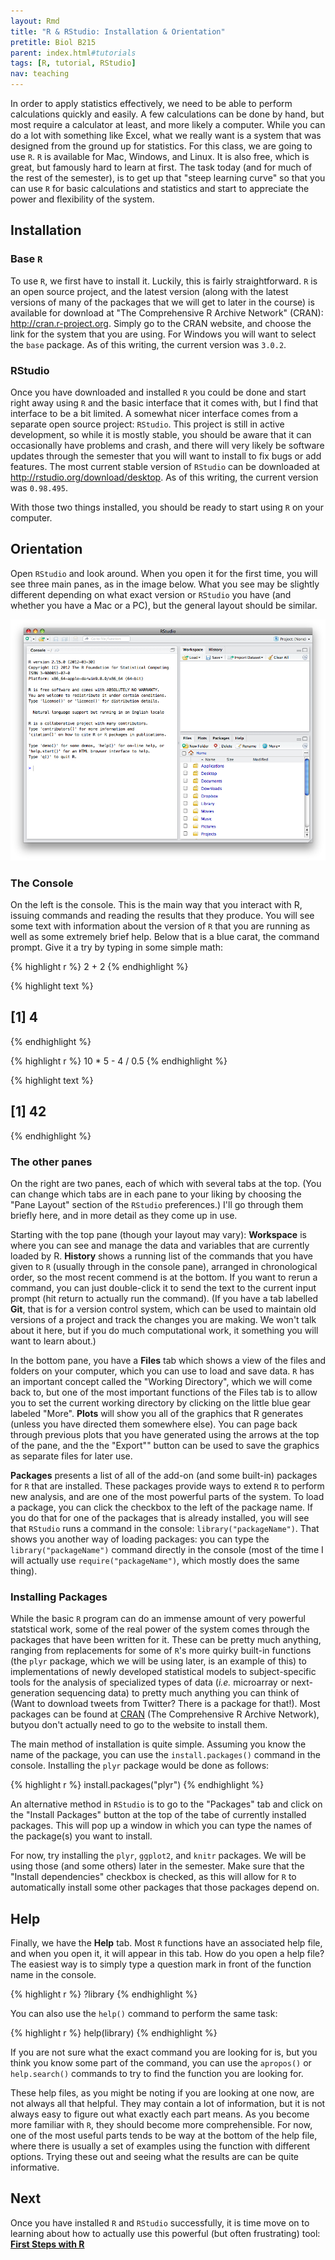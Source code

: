 ```yaml
---
layout: Rmd
title: "R & RStudio: Installation & Orientation"
pretitle: Biol B215
parent: index.html#tutorials
tags: [R, tutorial, RStudio]
nav: teaching
---
```





In order to apply statistics effectively, we need to be able to perform calculations quickly and easily. A few calculations can be done by hand, but most require a calculator at least, and more likely a computer. While you can do a lot with something like Excel, what we really want is a system that was designed from the ground up for statistics. For this class, we are going to use `R`. `R` is available for Mac, Windows, and Linux. It is also free, which is great, but famously hard to learn at first. The task today (and for much of the rest of the semester), is to get up that "steep learning curve" so that you can use `R` for basic calculations and statistics and start to appreciate the power and flexibility of the system.

## Installation

### Base `R`

To use `R`, we first have to install it. Luckily, this is fairly straightforward. `R` is an open source project, and the latest version (along with the latest versions of many of the packages that we will get to later in the course) is available for download at "The Comprehensive R Archive Network" (CRAN): <http://cran.r-project.org>. Simply go to the CRAN website, and choose the link for the system that you are using. For Windows you will want to select the `base` package. As of this writing, the current version was `3.0.2`.

### RStudio

Once you have downloaded and installed `R` you could be done and start right away using `R` and the basic interface that it comes with, but I find that interface to be a bit limited. A somewhat nicer interface comes from a separate open source project: `RStudio`. This project is still in active development, so while it is mostly stable, you should be aware that it can occasionally have problems and crash, and there will very likely be software updates through the semester that you will want to install to fix bugs or add features. The most current stable version of `RStudio` can be downloaded at <http://rstudio.org/download/desktop>. As of this writing, the current version was `0.98.495`.

With those two things installed, you should be ready to start using `R` on your computer.

## Orientation

Open `RStudio` and look around.  When you open it for the first time, you will see three main panes, as in the image below. What you see may be slightly different depending on what exact version or `RStudio` you have (and whether you have a Mac or a PC), but the general layout should be similar.

![RStudio main window](images/RStudio_window.png "The RStudio window at startup.")

### The Console

On the left is the console. This is the main way that you interact with R, issuing commands and reading the results that they produce. You will see some text with information about the version of `R` that you are running as well as some extremely brief help. Below that is a blue carat, the command prompt. Give it a try by typing in some simple math:


{% highlight r %}
2 + 2
{% endhighlight %}



{% highlight text %}
## [1] 4
{% endhighlight %}



{% highlight r %}
10 * 5 - 4 / 0.5
{% endhighlight %}



{% highlight text %}
## [1] 42
{% endhighlight %}




### The other panes

On the right are two panes, each of which with several tabs at the top. (You can change which tabs are in each pane to your liking by choosing the "Pane Layout" section of the `RStudio` preferences.) I'll go through them briefly here, and in more detail as they come up in use.

Starting with the top pane (though your layout may vary): **Workspace** is where you can see and manage the data and variables that are currently loaded by R. **History** shows a running list of the commands that you have given to `R` (usually through in the console pane), arranged in chronological order, so the most recent commend is at the bottom. If you want to rerun a command, you can just double-click it to send the text to the current input prompt (hit return to actually run the command). (If you have a tab labelled **Git**, that is for a version control system, which can be used to maintain old versions of a project and track the changes you are making. We won't talk about it here, but if you do much computational work, it something you will want to learn about.)

In the bottom pane, you have a **Files** tab which shows a view of the files and folders on your computer, which you can use to load and save data. `R` has an important concept called the "Working Directory", which we will come back to, but one of the most important functions of the Files tab is to allow you to set the current working directory by clicking on the little blue gear labeled "More". **Plots** will show you all of the graphics that R generates (unless you have directed them somewhere else). You can page back through previous plots that you have generated using the arrows at the top of the pane, and the the "Export"" button can be used to save the graphics as separate files for later use. 

**Packages** presents a list of all of the add-on (and some built-in) packages for `R` that are installed. These packages provide ways to extend `R` to perform new analysis, and are one of the most powerful parts of the system. To load a package, you can click the checkbox to the left of the package name. If you do that for one of the packages that is already installed, you will see that `RStudio` runs a command in the console: `library("packageName")`. That shows you another way of loading packages: you can type the `library("packageName")` command directly in the console (most of the time I will actually use `require("packageName")`, which mostly does the same thing). 

### Installing Packages
While the basic `R` program can do an immense amount of very powerful statstical work, some of the real power of the system comes through the packages that have been written for it. These can be pretty much anything, ranging from replacements for some of `R`'s more quirky built-in functions (the `plyr` package, which we will be using later, is an example of this) to implementations of newly developed statistical models to subject-specific tools for the analysis of specialized types of data (*i.e.* microarray or next-generation sequencing data) to pretty much anything you can think of (Want to download tweets from Twitter? There is a package for that!). Most packages can be found at [CRAN](http://cran.r-project.org/) (The Comprehensive R Archive Network), butyou don't actually need to go to the website to install them.

The main method of installation is quite simple. Assuming you know the name of the package, you can  use the `install.packages()` command in the console. Installing the `plyr` package would be done as follows:

{% highlight r %}
install.packages("plyr")
{% endhighlight %}


An alternative method in `RStudio` is to go to the "Packages" tab and click on the "Install Packages" button at the top of the tabe of currently installed packages. This will pop up a window in which you can type the names of the package(s) you want to install. 

For now, try installing the `plyr`, `ggplot2`, and `knitr` packages. We will be using those (and some others) later in the semester. Make sure that the "Install dependencies" checkbox is checked, as this will allow for `R` to automatically install some other packages that those packages depend on.

## Help

Finally, we have the **Help** tab. Most `R` functions have an associated help file, and when you open it, it will appear in this tab. How do you open a help file? The easiest way is to simply type a question mark in front of the function name in the console.

{% highlight r %}
?library
{% endhighlight %}

You can also use the `help()` command to perform the same task:

{% highlight r %}
help(library)
{% endhighlight %}

If you are not sure what the exact command you are looking for is, but you think you know some part of the command, you can use the `apropos()`  or `help.search()` commands to try to find the  function you are looking for.

These help files, as you might be noting if you are looking at one now, are not always all that helpful. They may contain a lot of information, but it is not always easy to figure out what exactly each part means. As you become more familiar with `R`, they should become more comprehensible. For now, one of the most useful parts tends to be way at the bottom of the help file, where there is usually a set of examples using the function with different options. Trying these out and seeing what the results are can be quite informative. 

## Next
Once you have installed `R` and `RStudio` successfully, it is time move on to learning about how to actually use this powerful (but often frustrating) tool:   
**[First Steps with R](first_steps.html)**
